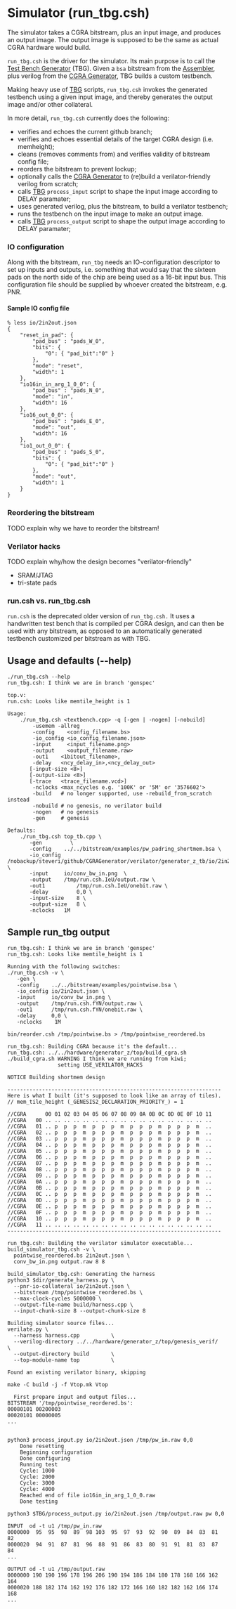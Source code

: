# Simulator (run_tbg.csh)

The simulator takes a CGRA bitstream, plus an input image, and
produces an output image.  The output image is supposed to be the same
as actual CGRA hardware would build.

`run_tbg.csh` is the driver for the simulator.  Its main
purpose is to call the [Test Bench Generator](tbg/intro.md) (TBG).
Given a `bsa` bitstream from the
[Assembler](bsbuilder/bsbuilder.md), plus verilog from the [CGRA
Generator](cgra/cgra-generator.md), TBG builds a custom testbench.

Making heavy use of [TBG](tbg/intro.md) scripts, `run_tbg.csh` invokes the
generated testbench using a given input image, and thereby generates
the output image and/or other collateral.

In more detail, `run_tbg.csh` currently does the following:
* verifies and echoes the current github branch;
* verifies and echoes essential details of the target CGRA design (i.e. memheight);
* cleans (removes comments from) and verifies validity of bitstream config file;
* reorders the bitstream to prevent lockup;
* optionally calls the [CGRA Generator](cgra/cgra-generator.md) to (re)build a verilator-friendly verilog from scratch;
* calls  [TBG](tbg/intro.md) `process_input` script to shape the input image according to DELAY paramater;
* uses generated verilog, plus the bitstream, to build a verilator testbench;
* runs the testbench on the input image to make an output image.
* calls  [TBG](tbg/intro.md) `process_output` script to shape the output image according to DELAY paramater;

### IO configuration

Along with the bitstream, `run_tbg` needs an IO-configuration
descriptor to set up inputs and outputs, i.e. something that would say
that the sixteen pads on the north side of the chip are being used as
a 16-bit input bus.  This configuration file should be supplied by
whoever created the bitstream, e.g. PNR.

#### Sample IO config file

```
% less io/2in2out.json
{
    "reset_in_pad": {
        "pad_bus" : "pads_W_0",
        "bits": {
            "0": { "pad_bit":"0" }
        },
        "mode": "reset",
        "width": 1
    },
    "io16in_in_arg_1_0_0": {
        "pad_bus" : "pads_N_0",
        "mode": "in",
        "width": 16
    },
    "io16_out_0_0": {
        "pad_bus" : "pads_E_0",
        "mode": "out",
        "width": 16
    },
    "io1_out_0_0": {
        "pad_bus" : "pads_S_0",
        "bits": {
            "0": { "pad_bit":"0" }
        },
        "mode": "out",
        "width": 1
    }
}
```

### Reordering the bitstream

TODO explain why we have to reorder the bitstream!


### Verilator hacks

TODO explain why/how the design becomes "verilator-friendly"
* SRAM/JTAG
* tri-state pads


### run.csh vs. run_tbg.csh

`run.csh` is the deprecated older version of `run_tbg.csh.`  It uses a
handwritten test bench that is compiled per CGRA design, and can then
be used with any bitstream, as opposed to an automatically generated
testbench customized per bitstream as with TBG.



## Usage and defaults (--help)

```
./run_tbg.csh --help
run_tbg.csh: I think we are in branch 'genspec'

top.v:
run.csh: Looks like memtile_height is 1

Usage:
    ./run_tbg.csh <textbench.cpp> -q [-gen | -nogen] [-nobuild]
        -usemem -allreg
        -config    <config_filename.bs>
        -io_config <io_config_filename.json>
        -input     <input_filename.png>
        -output    <output_filename.raw>
        -out1    <1bitout_filename>,
        -delay   <ncy_delay_in>,<ncy_delay_out>
       [-input-size <8>]
       [-output-size <8>]
       [-trace   <trace_filename.vcd>]
        -nclocks <max_ncycles e.g. '100K' or '5M' or '3576602'>
        -build   # no longer supported, use -rebuild_from_scratch instead
        -nobuild # no genesis, no verilator build
        -nogen   # no genesis
        -gen     # genesis

Defaults:
    ./run_tbg.csh top_tb.cpp \
       -gen         \
       -config    ../../bitstream/examples/pw_padring_shortmem.bsa \
       -io_config /nobackup/steveri/github/CGRAGenerator/verilator/generator_z_tb/io/2in2out.json \
       -input     io/conv_bw_in.png  \
       -output    /tmp/run.csh.IeU/output.raw \
       -out1          /tmp/run.csh.IeU/onebit.raw \
       -delay         0,0 \
       -input-size    8 \
       -output-size   8 \
       -nclocks   1M
```


## Sample run_tbg output

```
run_tbg.csh: I think we are in branch 'genspec'
run_tbg.csh: Looks like memtile_height is 1

Running with the following switches:
./run_tbg.csh -v \
   -gen \
   -config    ../../bitstream/examples/pointwise.bsa \
   -io_config io/2in2out.json \
   -input     io/conv_bw_in.png \
   -output    /tmp/run.csh.fYN/output.raw \
   -out1      /tmp/run.csh.fYN/onebit.raw \
   -delay     0,0 \
   -nclocks    1M

bin/reorder.csh /tmp/pointwise.bs > /tmp/pointwise_reordered.bs

run_tbg.csh: Building CGRA because it's the default...
run_tbg.csh: ../../hardware/generator_z/top/build_cgra.sh
./build_cgra.sh WARNING I think we are running from kiwi;
                setting USE_VERILATOR_HACKS

NOTICE Building shortmem design

--------------------------------------------------------------------
Here is what I built (it's supposed to look like an array of tiles).
// mem_tile_height (_GENESIS2_DECLARATION_PRIORITY_) = 1

//CGRA      00 01 02 03 04 05 06 07 08 09 0A 0B 0C 0D 0E 0F 10 11
//CGRA   00 .. .. .. .. .. .. .. .. .. .. .. .. .. .. .. .. .. ..
//CGRA   01 .. p  p  p  m  p  p  p  m  p  p  p  m  p  p  p  m  ..
//CGRA   02 .. p  p  p  m  p  p  p  m  p  p  p  m  p  p  p  m  ..
//CGRA   03 .. p  p  p  m  p  p  p  m  p  p  p  m  p  p  p  m  ..
//CGRA   04 .. p  p  p  m  p  p  p  m  p  p  p  m  p  p  p  m  ..
//CGRA   05 .. p  p  p  m  p  p  p  m  p  p  p  m  p  p  p  m  ..
//CGRA   06 .. p  p  p  m  p  p  p  m  p  p  p  m  p  p  p  m  ..
//CGRA   07 .. p  p  p  m  p  p  p  m  p  p  p  m  p  p  p  m  ..
//CGRA   08 .. p  p  p  m  p  p  p  m  p  p  p  m  p  p  p  m  ..
//CGRA   09 .. p  p  p  m  p  p  p  m  p  p  p  m  p  p  p  m  ..
//CGRA   0A .. p  p  p  m  p  p  p  m  p  p  p  m  p  p  p  m  ..
//CGRA   0B .. p  p  p  m  p  p  p  m  p  p  p  m  p  p  p  m  ..
//CGRA   0C .. p  p  p  m  p  p  p  m  p  p  p  m  p  p  p  m  ..
//CGRA   0D .. p  p  p  m  p  p  p  m  p  p  p  m  p  p  p  m  ..
//CGRA   0E .. p  p  p  m  p  p  p  m  p  p  p  m  p  p  p  m  ..
//CGRA   0F .. p  p  p  m  p  p  p  m  p  p  p  m  p  p  p  m  ..
//CGRA   10 .. p  p  p  m  p  p  p  m  p  p  p  m  p  p  p  m  ..
//CGRA   11 .. .. .. .. .. .. .. .. .. .. .. .. .. .. .. .. .. ..
--------------------------------------------------------------------

run_tbg.csh: Building the verilator simulator executable...
build_simulator_tbg.csh -v \
  pointwise_reordered.bs 2in2out.json \
  conv_bw_in.png output.raw 8 8

build_simulator_tbg.csh: Generating the harness
python3 $dir/generate_harness.py \
  --pnr-io-collateral io/2in2out.json \
  --bitstream /tmp/pointwise_reordered.bs \
  --max-clock-cycles 5000000 \
  --output-file-name build/harness.cpp \
  --input-chunk-size 8 --output-chunk-size 8

Building simulator source files...
verilate.py \
  --harness harness.cpp          \
  --verilog-directory ../../hardware/generator_z/top/genesis_verif/   \
  --output-directory build       \
  --top-module-name top          \

Found an existing verilator binary, skipping

make -C build -j -f Vtop.mk Vtop

  First prepare input and output files...
BITSTREAM '/tmp/pointwise_reordered.bs':
00080101 00200003
00020101 00000005
...


python3 process_input.py io/2in2out.json /tmp/pw_in.raw 0,0
    Done resetting
    Beginning configuration
    Done configuring
    Running test
    Cycle: 1000
    Cycle: 2000
    Cycle: 3000
    Cycle: 4000
    Reached end of file io16in_in_arg_1_0_0.raw
    Done testing

python3 $TBG/process_output.py io/2in2out.json /tmp/output.raw pw 0,0

INPUT  od -t u1 /tmp/pw_in.raw
0000000  95  95  98  89  98 103  95  97  93  92  90  89  84  83  81  82
0000020  94  91  87  81  96  88  91  86  83  80  91  91  81  83  87  84
...

OUTPUT od -t u1 /tmp/output.raw
0000000 190 190 196 178 196 206 190 194 186 184 180 178 168 166 162 164
0000020 188 182 174 162 192 176 182 172 166 160 182 182 162 166 174 168
...

```



